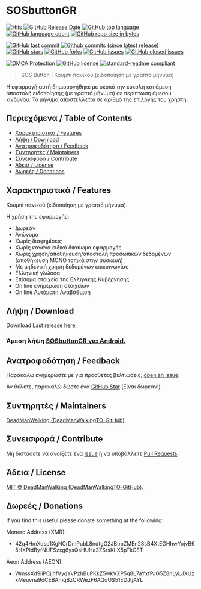 # SOSbuttonGR

[![Hits](https://hits.sh/github.com/DeadManWalkingTO/SOSbuttonGR.svg?style=plastic&label=HitCount)](../../)
[![GitHub Release Date](https://img.shields.io/github/release-date-pre/DeadManWalkingTO/SOSbuttonGR.svg)](../../releases/latest)
[![GitHub top language](https://img.shields.io/github/languages/top/DeadManWalkingTO/SOSbuttonGR.svg)](../../)
[![GitHub language count](https://img.shields.io/github/languages/count/DeadManWalkingTO/SOSbuttonGR.svg)](../../)
[![GitHub repo size in bytes](https://img.shields.io/github/repo-size/DeadManWalkingTO/SOSbuttonGR.svg)](../../)

[![GitHub last commit](https://img.shields.io/github/last-commit/DeadManWalkingTO/SOSbuttonGR.svg)](../../)
[![Github commits (since latest release)](https://img.shields.io/github/commits-since/DeadManWalkingTO/SOSbuttonGR/latest.svg)](../../)
[![GitHub stars](https://img.shields.io/github/stars/DeadManWalkingTO/SOSbuttonGR.svg)](../../stargazers)
[![GitHub forks](https://img.shields.io/github/forks/DeadManWalkingTO/SOSbuttonGR.svg)](../../network)
[![GitHub issues](https://img.shields.io/github/issues/DeadManWalkingTO/SOSbuttonGR.svg)](../../issues)
[![GitHub closed issues](https://img.shields.io/github/issues-closed/DeadManWalkingTO/SOSbuttonGR.svg)](../../issues)

[![DMCA Protection](https://img.shields.io/badge/DMCA-Protected-brightgreen.svg)](https://www.dmca.com/Takedowns.aspx?r=m)
[![GitHub license](https://img.shields.io/github/license/DeadManWalkingTO/SOSbuttonGR.svg)](./LICENSE)
[![standard-readme compliant](https://img.shields.io/badge/readme%20style-standard-brightgreen.svg)](./README.md)

> SOS Button | Κουμπί πανικού (ειδοποίηση με γραπτό μήνυμα)

Η εφαρμογή αυτή δημιουργήθηκε με σκοπό την εύκολη και άμεση αποστολή ειδοποίησης (με γραπτό μήνυμα) σε περίπτωση άμεσου κινδύνου. Το μήνυμα αποστέλλεται σε αριθμό της επιλογής του χρήστη.

## Περιεχόμενα / Table of Contents

- [Χαρακτηριστικά / Features](#χαρακτηριστικά--features)
- [Λήψη / Download](#λήψη--download)
- [Ανατροφοδότηση / Feedback](#ανατροφοδότηση--feedback)
- [Συντηρητές / Maintainers](#συντηρητές--maintainers)
- [Συνεισφορά / Contribute](#συνεισφορά--contribute)
- [Άδεια / License](#άδεια--license)
- [Δωρεές / Donations](#δωρεές--donations)

## Χαρακτηριστικά / Features

Κουμπί πανικού (ειδοποίηση με γραπτό μήνυμα).

Η χρήση της εφαρμογής:
* Δωρεάν
* Ανώνυμα
* Χωρίς διαφημίσεις
* Χωρίς κανένα ειδικό δικαίωμα εφαρμογής
* Χωρίς χρήση/αποθήκευση/αποστολή προσωπικών δεδομένων (αποθήκευση ΜΟΝΟ τοπικά στην συσκευή)
* Με μηδενική χρήση δεδομένων επικοινωνίας
* Ελληνική γλώσσα
* Επίσημα στοιχεία της Ελληνικής Κυβέρνησης
* On line ενημέρωση στοιχείων
* On line Αυτόματη Αναβάθμιση

## Λήψη / Download

Download [Last release here.](../../releases/latest)

### Άμεση λήψη [SOSbuttonGR για Android.](https://raw.githubusercontent.com/DeadManWalkingTO/SOSbuttonGR/main/SOSbuttonGR.apk)

## Ανατροφοδότηση / Feedback

Παρακαλώ ενημερώστε με για πρόσθετες βελτιώσεις, [open an issue](../../issues).

Αν θέλετε, παρακαλώ δώστε ένα [GitHub Star](../../stargazers) (Είναι δωρεάν!).

## Συντηρητές / Maintainers

[DeadManWalking (DeadManWalkingTO-GitHub)](https://github.com/DeadManWalkingTO).

## Συνεισφορά / Contribute

Μη διστάσετε να ανοίξετε ένα [Issue](../../issues/new) ή να υποβάλλετε [Pull Requests](../../pulls).

## Άδεια / License

[MIT © DeadManWalking (DeadManWalkingTO-GitHub)](./LICENSE).

## Δωρεές / Donations

If you find this useful please donate something at the following:

Monero Address (XMR):
* 42q4HmXdsp1XgNCrDmPubL8ndtgG2JBtmZMEn28sB4XtEGHhwYojvB65HXPidByfNUFSzxg6ysQsHUHa3ZSrsKLX5pTkCET

Aeon Address (AEON):
* WmssXd9iiPCjjhfVyqYvPzhBuPKkZ5wkVXP5q8L7aYxfPJG5Z8nLyLJXUzxMeuvna9dCEBAmqBzCRWezF6AQqUS51EDJtjAYL


